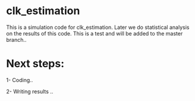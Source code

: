 # clk_estimation
This is a simulation code for clk_estimation. Later we do statistical analysis on the results of this code.
This is a test and will be added to the master branch..


# Next steps:
1- Coding..

2- Writing results ..
